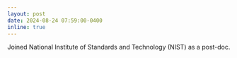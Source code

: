 ```yaml
---
layout: post
date: 2024-08-24 07:59:00-0400
inline: true
---
```


Joined National Institute of Standards and Technology (NIST) as a post-doc.




<!---Announcements and news can be much longer than just quick inline posts. In fact, they can have all the features available for the standard blog posts. See below.

#***


#Jean shorts raw denim Vice normcore, art party High Life PBR skateboard stumptown vinyl kitsch. Four loko meh 8-bit, tousled banh mi tilde forage Schlitz dreamcatcher twee 3 wolf moon. Chambray asymmetrical paleo salvia, sartorial umami four loko master cleanse drinking vinegar brunch. <a href="https://www.pinterest.com" target="blank">Pinterest</a> DIY authentic Schlitz, hoodie Intelligentsia butcher trust fund brunch shabby chic Kickstarter forage flexitarian. Direct trade <a href="https://en.wikipedia.org/wiki/Cold-pressed_juice" target="blank">cold-pressed</a> meggings stumptown plaid, pop-up taxidermy. Hoodie XOXO fingerstache scenester Echo Park. Plaid ugh Wes Anderson, freegan pug selvage fanny pack leggings pickled food truck DIY irony Banksy.

#### Hipster list
#<ul>
 #   <li>brunch</li>
#   <li>fixie</li>
  #<li>raybans</li>
 # <li>messenger bag</li>
#</ul>

#Hoodie Thundercats retro, tote bag 8-bit Godard craft beer gastropub. Truffaut Tumblr taxidermy, raw denim Kickstarter sartorial dreamcatcher. Quinoa chambray slow-carb salvia readymade, bicycle rights 90's yr typewriter selfies letterpress cardigan vegan.


#***

#Pug heirloom High Life vinyl swag, single-origin coffee four dollar toast taxidermy reprehenderit fap distillery master cleanse locavore. Est anim sapiente leggings Brooklyn ea. Thundercats locavore excepteur veniam eiusmod. Raw denim Truffaut Schlitz, migas sapiente Portland VHS twee Bushwick Marfa typewriter retro id keytar.

#> We do not grow absolutely, chronologically. We grow sometimes in one dimension, and not in another, unevenly. We grow partially. We are relative. We are mature in one realm, childish in another.
#> —Anais Nin

#Fap aliqua qui, scenester pug Echo Park polaroid irony shabby chic ex cardigan church-key Odd Future accusamus. Blog stumptown sartorial squid, gastropub duis aesthetic Truffaut vero. Pinterest tilde twee, odio mumblecore jean shorts lumbersexual.-->
